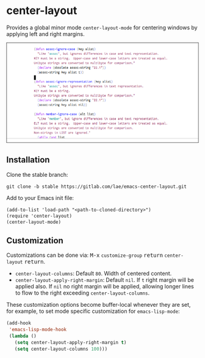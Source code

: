 # center-layout

Provides a global minor mode `center-layout-mode` for centering
windows by applying left and right margins.

![screenshot](screenshot.png)

## Installation

Clone the stable branch:

```shell
git clone -b stable https://gitlab.com/lae/emacs-center-layout.git
```

Add to your Emacs init file:

```elisp
(add-to-list 'load-path "<path-to-cloned-directory>")
(require 'center-layout)
(center-layout-mode)
```

## Customization

Customizations can be done via: <kbd>M-x</kbd> `customize-group`
<kbd>return</kbd> `center-layout` <kbd>return</kbd>.

 * `center-layout-columns`: Default `80`. Width of centered content.
 * `center-layout-apply-right-margin`: Default `nil`. If `t` right margin will
   be applied also. If `nil` no right margin will be applied, allowing longer
   lines to flow to the right exceeding `center-layout-columns`.

These customization options become buffer-local whenever they are set, for
example, to set mode specific customization for `emacs-lisp-mode`:

```lisp
(add-hook
 'emacs-lisp-mode-hook
 (lambda ()
   (setq center-layout-apply-right-margin t)
   (setq center-layout-columns 100)))
```
